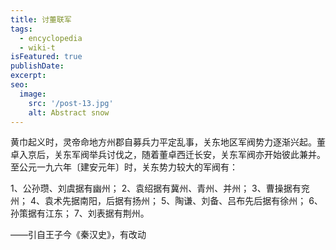 ```yaml
---
title: 讨董联军
tags:
  - encyclopedia
  - wiki-t
isFeatured: true
publishDate: 
excerpt: 
seo:
  image:
    src: '/post-13.jpg'
    alt: Abstract snow
---
```


黄巾起义时，灵帝命地方州郡自募兵力平定乱事，关东地区军阀势力逐渐兴起。董卓入京后，关东军阀举兵讨伐之，随着董卓西迁长安，关东军阀亦开始彼此兼并。至公元一九六年〔建安元年〕时，关东势力较大的军阀有：

1、公孙瓒、刘虞据有幽州；
2、袁绍据有冀州、青州、并州；
3、曹操据有兖州；
4、袁术先据南阳，后据有扬州；
5、陶谦、刘备、吕布先后据有徐州；
6、孙策据有江东；
7、刘表据有荆州。

——引自王子今《秦汉史》，有改动
